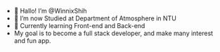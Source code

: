 - 👋 Hallo! I’m @WinnixShih
- 👀 I’m now Studied at Department of Atmosphere in NTU
- 🌱 Currently learning Front-end and Back-end
- My goal is to become a full stack developer, and make many interest and fun app.

<!---
WinnixShih/WinnixShih is a ✨ special ✨ repository because its `README.md` (this file) appears on your GitHub profile.
You can click the Preview link to take a look at your changes.
--->

